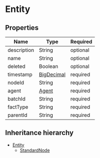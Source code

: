 

# Entity

## Properties

Name | Type | Required
-------- | -------- | --------
description | String | optional
name | String | optional
deleted | Boolean | optional
timestamp | [BigDecimal](BigDecimal.md) | required
nodeId | String | required
agent | [Agent](Agent.md) | required
batchId | String | required
factType | String | required
parentId | String | required




## Inheritance hierarchy


* [Entity](Entity.md)
    * [StandardNode](StandardNode.md)

